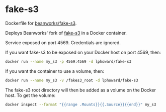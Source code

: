 fake-s3
=======

Dockerfile for
[beanworks/fake-s3](https://registry.hub.docker.com/u/beanworks/fake-s3/).

Deploys Beanworks' fork of [fake-s3](https://github.com/beanworks/fake-s3) in a Docker container.

Service exposed on port 4569.  Credentials are ignored.

If you want fake-s3 to be exposed on your Docker host on port 4569, then:

```sh
docker run --name my_s3 -p 4569:4569 -d lphoward/fake-s3
```

If you want the container to use a volume, then:

```sh
docker run --name my_s3 -v /fakes3_root -d lphoward/fake-s3
```

The fake-s3 root directory will then be added as a volume on the Docker host.  To get the volume:

```sh
docker inspect --format "{{range .Mounts}}{{.Source}}{{end}}" my_s3
```
